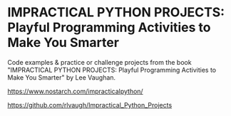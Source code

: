 # IMPRACTICAL PYTHON PROJECTS: Playful Programming Activities to Make You Smarter

Code examples & practice or challenge projects from the book
"IMPRACTICAL PYTHON PROJECTS: Playful Programming Activities to Make You Smarter" 
by Lee Vaughan.

https://www.nostarch.com/impracticalpython/

https://github.com/rlvaugh/Impractical_Python_Projects